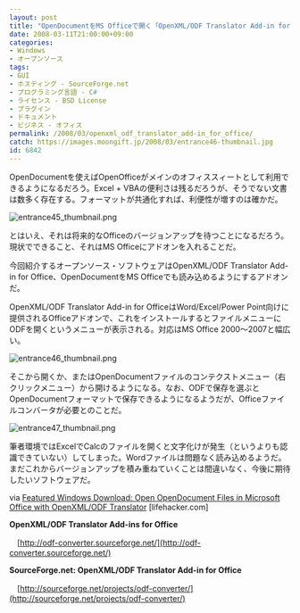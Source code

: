 ```yaml
---
layout: post
title: "OpenDocumentをMS Officeで開く「OpenXML/ODF Translator Add-in for Office」"
date: 2008-03-11T21:00:00+09:00
categories:
- Windows
- オープンソース
tags: 
- GUI
- ホスティング - SourceForge.net
- プログラミング言語 - C#
- ライセンス - BSD License
- プラグイン
- ドキュメント
- ビジネス - オフィス
permalink: /2008/03/openxml_odf_translator_add-in_for_office/
catch: https://images.moongift.jp/2008/03/entrance46-thumbnail.jpg
id: 6842
---
```

OpenDocumentを使えばOpenOfficeがメインのオフィススィートとして利用できるようになるだろう。Excel + VBAの便利さは残るだろうが、そうでない文書は数多く存在する。フォーマットが共通化すれば、利便性が増すのは確かだ。

  

![entrance45_thumbnail.png](https://images.moongift.jp/2008/03/entrance45-thumbnail.jpg)

  

とはいえ、それは将来的なOfficeのバージョンアップを待つことになるだろう。現状でできること、それはMS Officeにアドオンを入れることだ。

  

今回紹介するオープンソース・ソフトウェアはOpenXML/ODF Translator Add-in for Office、OpenDocumentをMS Officeでも読み込めるようにするアドオンだ。

  
  
<!--more-->  

OpenXML/ODF Translator Add-in for OfficeはWord/Excel/Power Point向けに提供されるOfficeアドオンで、これをインストールするとファイルメニューにODFを開くというメニューが表示される。対応はMS Office 2000〜2007と幅広い。

  

![entrance46_thumbnail.png](https://images.moongift.jp/2008/03/entrance46-thumbnail.jpg)

  

そこから開くか、またはOpenDocumentファイルのコンテクストメニュー（右クリックメニュー）から開けるようになる。なお、ODFで保存を選ぶとOpenDocumentフォーマットで保存できるようになるようだが、Officeファイルコンバータが必要とのことだ。

  

![entrance47_thumbnail.png](https://images.moongift.jp/2008/03/entrance47-thumbnail.jpg)

  

筆者環境ではExcelでCalcのファイルを開くと文字化けが発生（というよりも認識できていない）してしまった。Wordファイルは問題なく読み込めるようだ。まだこれからバージョンアップを積み重ねていくことは間違いなく、今後に期待したいソフトウェアだ。

  

via [Featured Windows Download: Open OpenDocument Files in Microsoft Office with OpenXML/ODF Translator](http://lifehacker.com/364084/open-opendocument-files-in-microsoft-office-with-openxmlodf-translator) [lifehacker.com]  
  
**OpenXML/ODF Translator Add-ins for Office**  
  
　[http://odf-converter.sourceforge.net/](http://odf-converter.sourceforge.net/)  
  
**SourceForge.net: OpenXML/ODF Translator Add-in for Office**  
  
　[http://sourceforge.net/projects/odf-converter/](http://sourceforge.net/projects/odf-converter/)

  
